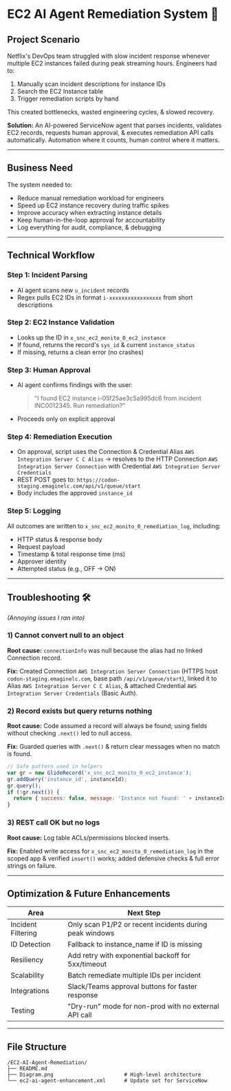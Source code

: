 # EC2 AI Agent Remediation System 🚀

## Project Scenario

Netflix's DevOps team struggled with slow incident response whenever multiple EC2 instances failed during peak streaming hours. Engineers had to:

1. Manually scan incident descriptions for instance IDs
2. Search the EC2 Instance table
3. Trigger remediation scripts by hand

This created bottlenecks, wasted engineering cycles, & slowed recovery.

**Solution:** An AI-powered ServiceNow agent that parses incidents, validates EC2 records, requests human approval, & executes remediation API calls automatically. Automation where it counts, human control where it matters.

---

## Business Need

The system needed to:

- Reduce manual remediation workload for engineers
- Speed up EC2 instance recovery during traffic spikes
- Improve accuracy when extracting instance details
- Keep human-in-the-loop approval for accountability
- Log everything for audit, compliance, & debugging

---

## Technical Workflow

### Step 1: Incident Parsing
- AI agent scans new `u_incident` records
- Regex pulls EC2 IDs in format `i-xxxxxxxxxxxxxxxxx` from short descriptions

### Step 2: EC2 Instance Validation
- Looks up the ID in `x_snc_ec2_monito_0_ec2_instance`
- If found, returns the record's `sys_id` & current `instance_status`
- If missing, returns a clean error (no crashes)

### Step 3: Human Approval
- AI agent confirms findings with the user:
  > "I found EC2 instance i-05f25ae3c5a995dc6 from incident INC0012345. Run remediation?"
- Proceeds only on explicit approval

### Step 4: Remediation Execution
- On approval, script uses the Connection & Credential Alias `AWS Integration Server C C Alias` → resolves to the HTTP Connection `AWS Integration Server Connection` with Credential `AWS Integration Server Credentials`
- REST POST goes to: `https://codon-staging.emaginelc.com/api/v1/queue/start`
- Body includes the approved `instance_id`

### Step 5: Logging

All outcomes are written to `x_snc_ec2_monito_0_remediation_log`, including:
- HTTP status & response body
- Request payload
- Timestamp & total response time (ms)
- Approver identity
- Attempted status (e.g., OFF → ON)

---

## Troubleshooting 🛠️ 
*(Annoying issues I ran into)*

### 1) Cannot convert null to an object

**Root cause:** `connectionInfo` was null because the alias had no linked Connection record.

**Fix:** Created Connection `AWS Integration Server Connection` (HTTPS host `codon-staging.emaginelc.com`, base path `/api/v1/queue/start`), linked it to Alias `AWS Integration Server C C Alias`, & attached Credential `AWS Integration Server Credentials` (Basic Auth).

### 2) Record exists but query returns nothing

**Root cause:** Code assumed a record will always be found; using fields without checking `.next()` led to null access.

**Fix:** Guarded queries with `.next()` & return clear messages when no match is found.

```javascript
// Safe pattern used in helpers
var gr = new GlideRecord('x_snc_ec2_monito_0_ec2_instance');
gr.addQuery('instance_id', instanceId);
gr.query();
if (!gr.next()) {
  return { success: false, message: 'Instance not found: ' + instanceId };
}
```

### 3) REST call OK but no logs

**Root cause:** Log table ACLs/permissions blocked inserts.

**Fix:** Enabled write access for `x_snc_ec2_monito_0_remediation_log` in the scoped app & verified `insert()` works; added defensive checks & full error strings on failure.

---

## Optimization & Future Enhancements

| Area | Next Step |
|------|-----------|
| Incident Filtering | Only scan P1/P2 or recent incidents during peak windows |
| ID Detection | Fallback to instance_name if ID is missing |
| Resiliency | Add retry with exponential backoff for 5xx/timeout |
| Scalability | Batch remediate multiple IDs per incident |
| Integrations | Slack/Teams approval buttons for faster response |
| Testing | "Dry-run" mode for non-prod with no external API call |

---

## File Structure

```
/EC2-AI-Agent-Remediation/
├── README.md
├── Diagram.png                       # High-level architecture
└── ec2-ai-agent-enhancement.xml      # Update set for ServiceNow
```